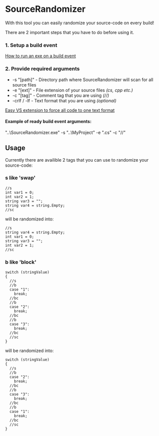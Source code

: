 # SourceRandomizer
With this tool you can easily randomize your source-code on every build!

There are 2 important steps that you have to do before using it.

### 1. Setup a build event
[How to run an exe on a build event](http://stackoverflow.com/a/7704362)

### 2. Provide required arguments
* -s "[path]" - Directory path where SourceRandomizer will scan for all source files
* -e "[ext]" - File extension of your source files *(cs, cpp etc.)*
* -c "[tag]" - Comment tag that you are using *(//)*
* -crlf / -lf - Text format that you are using *(optional)*

[Easy VS extension to force all code to one text format](http://www.grebulon.com/software/stripem.php)

#### Example of ready build event arguments:
"..\SourceRandomizer.exe" -s "..\MyProject" -e ".cs" -c "//"

## Usage
Currently there are availible 2 tags that you can use to randomize your source-code:

### s like 'swap'
```
//s
int var1 = 0;
int var2 = 1;
string var3 = "";
string var4 = string.Empty;
//sc
```

will be randomized into:
```
//s
string var4 = string.Empty;
int var1 = 0;
string var3 = "";
int var2 = 1;
//sc
```

### b like 'block'
```
switch (stringValue)
{
  //s
  //b
  case "1":
    break;
  //bc
  //b
  case "2":
    break;
  //bc
  //b
  case "3":
    break;
  //bc
  //sc
}
```

will be randomized into:
```
switch (stringValue)
{
  //s
  //b
  case "2":
    break;
  //bc
  //b
  case "3":
    break;
  //bc
  //b
  case "1":
    break;
  //bc
  //sc
}
```
